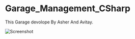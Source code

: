 # Garage_Management_CSharp
This Garage devolope By Asher And Avitay.

![Screenshot](/master/classdiagramImg.PNG)
